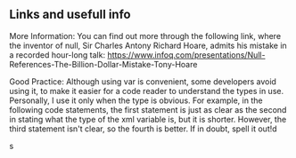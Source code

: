 ## Links and usefull info
More Information: You can find out more through the following link, where the inventor of null, Sir Charles Antony Richard Hoare, admits his mistake in a recorded hour-long talk: https://www.infoq.com/presentations/Null- References-The-Billion-Dollar-Mistake-Tony-Hoare

Good Practice: Although using var is convenient, some developers avoid using it, to make it easier for a code reader to understand the types in use. Personally, I use it only when the type is obvious. For example, in the following code statements, the first statement is just as clear as the second in stating what the type of the xml variable is, but it is shorter. However, the third statement isn't clear, so the fourth is better. If in doubt, spell it out!d

s
